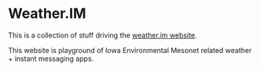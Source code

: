 Weather.IM
==========

This is a collection of stuff driving the [weather.im website](https://weather.im).

This website is playground of Iowa Environmental Mesonet related weather + 
instant messaging apps.
